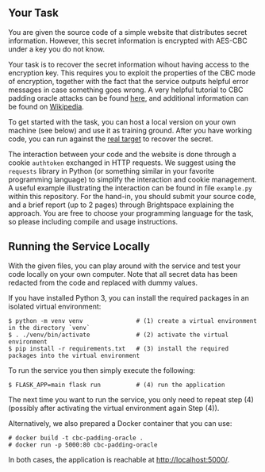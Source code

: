 ## Your Task

You are given the source code of a simple website that distributes secret information.
However, this secret information is encrypted with AES-CBC under a key you do not know.

Your task is to recover the secret information wihout having access to the encryption key.
This requires you to exploit the properties of the CBC mode of encryption,
together with the fact that the service outputs helpful error messages in case
something goes wrong. A very helpful tutorial to CBC padding oracle attacks can be found [here](https://research.nccgroup.com/2021/02/17/cryptopals-exploiting-cbc-padding-oracles), and additional information can be found on [Wikipedia](https://en.wikipedia.org/wiki/Padding_oracle_attack).

To get started with the task, you can host a local version on your own machine (see below) and use it as training ground.
After you have working code, you can run against the [real target](https://cbc-rsa.netsec22.dk:8000) to recover the secret.

The interaction between your code and the website is done through a cookie `authtoken` exchanged in HTTP requests.
We suggest using the `requests` library in Python (or something similar in your favorite programming language) to simplify the interaction and cookie management. A useful example illustrating the interaction can be found in file `example.py` within this repository.
For the hand-in, you should submit your source code, and a brief report (up to 2 pages) through Brightspace explaining the approach. You are free to choose your programming language for the task, so please including compile and usage instructions.

## Running the Service Locally

With the given files, you can play around with the service and test your code
locally on your own computer.  Note that all secret data has been redacted from
the code and replaced with dummy values.

If you have installed Python 3, you can install the required packages in an
isolated virtual environment:
```
$ python -m venv venv               # (1) create a virtual environment in the directory `venv`
$ . ./venv/bin/activate             # (2) activate the virtual environment
$ pip install -r requirements.txt   # (3) install the required packages into the virtual environment
```
To run the service you then simply execute the following:
```
$ FLASK_APP=main flask run          # (4) run the application
```
The next time you want to run the service, you only need to repeat step (4)
(possibly after activating the virtual environment again Step (4)).

Alternatively, we also prepared a Docker container that you can use:
```
# docker build -t cbc-padding-oracle .
# docker run -p 5000:80 cbc-padding-oracle
```

In both cases, the application is reachable at <http://localhost:5000/>.
